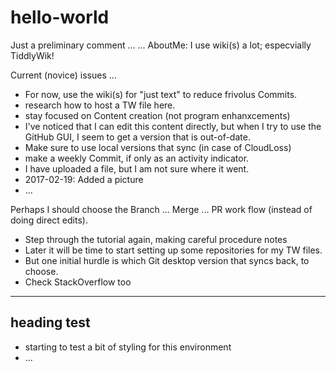 # hello-world
Just a preliminary comment ... 
... AboutMe:  I use wiki(s) a lot; especvially TiddlyWik!

Current (novice) issues ...
* For now, use the wiki(s) for "just text" to reduce frivolus Commits.
* research how to host a TW file here.
* stay focused on Content creation (not program enhanxcements)
* I've noticed that I can edit this content directly, but when I try to use the GitHub GUI, I seem to get a version that is out-of-date.
* Make sure to use local versions that sync (in case of CloudLoss)
* make a weekly Commit, if only as an activity indicator.
* I have uploaded a file, but I am not sure where it went.
* 2017-02-19: Added a picture
* ...

Perhaps I should choose the Branch ... Merge ... PR work flow (instead of doing direct edits).

* Step through the tutorial again, making careful procedure notes
* Later it will be time to start setting up some repositories for my TW files.
* But one initial hurdle is which Git desktop version that syncs back, to choose.
* Check StackOverflow too

<hr>
<h2> heading test </h2>

* starting to test a bit of styling for this environment
* ...
